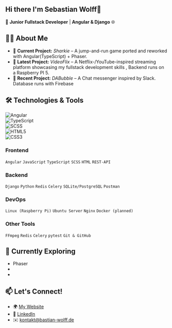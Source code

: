 ## Hi there I'm Sebastian Wolff👋

🚀 **Junior Fullstack Developer** | **Angular & Django** 🌐  

## 👨‍💻 About Me  
- 🔭 **Current Project:** *Sharkie* – A jump-and-run game ported and reworked with Angular(TypeScript) + Phaser.  
- 🎥 **Latest Project:** *VideoFlix* – A Netflix-/YouTube-inspired streaming platform showcasing my fullstack development skills , Backend runs on a Raspberry PI 5.  
- 💼 **Recent Project:** *DABubble* – A Chat messenger inspired by Slack. Database runs with Firebase

## 🛠️ Technologies & Tools  

![Angular](https://img.shields.io/badge/Angular-DD0031?style=for-the-badge&logo=angular&logoColor=white)  
![TypeScript](https://img.shields.io/badge/TypeScript-3178C6?style=for-the-badge&logo=typescript&logoColor=white)  
![SCSS](https://img.shields.io/badge/SCSS-CC6699?style=for-the-badge&logo=sass&logoColor=white)  
![HTML5](https://img.shields.io/badge/HTML5-E34F26?style=for-the-badge&logo=html5&logoColor=white)  
![CSS3](https://img.shields.io/badge/CSS3-1572B6?style=for-the-badge&logo=css3&logoColor=white)

### **Frontend**  
`Angular` `JavaScript` `TypeScript` `SCSS` `HTML` `REST-API`  
### **Backend**  
`Django` `Python` `Redis` `Celery` `SQLite/PostgreSQL` `Postman` 
### **DevOps**  
`Linux (Raspberry Pi)` `Ubuntu Server` `Nginx` `Docker (planned)`  
### **Other Tools**  
`FFmpeg` `Redis` `Celery` `pytest` `Git & GitHub`  

## 🌱 Currently Exploring  
- Phaser 
- 
-  

## 📫 Let's Connect!  
- 🌍 [My Website](https://bastian-wolff.de)  
- 💼 [LinkedIn](https://www.linkedin.com/in/sebastian-wolff-4409832b3)  
- ✉️ kontakt@bastian-wolff.de

<!--## 👀 Looking to Explore  
- **Express.js & Node.js** – For REST APIs and microservices  
- **MongoDB** – For NoSQL databases and complex data models  
- **Docker Deployment** – For simple and portable releases  
- **Advanced Testing** – Using Postman and unit testing for backend workflows  
-->



<!--
**OptimismusPr1m3/OptimismusPr1m3** is a ✨ _special_ ✨ repository because its `README.md` (this file) appears on your GitHub profile.

Here are some ideas to get you started:

- 🔭 I’m currently working on ...
- 🌱 I’m currently learning ...

- 👯 I’m looking to collaborate on ...
- 🤔 I’m looking for help with ...
- 💬 Ask me about ...
- 📫 How to reach me: ...
- 😄 Pronouns: ...
- ⚡ Fun fact: ...
-->
